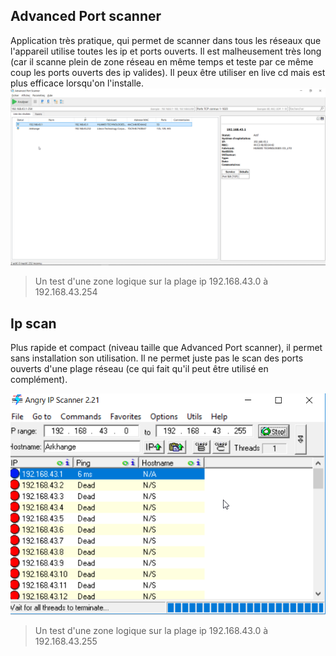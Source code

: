Advanced Port scanner
---
Application très pratique, qui permet de scanner dans tous les réseaux que l'appareil utilise toutes les ip et ports ouverts.
Il est malheusement très long (car il scanne plein de zone réseau en même temps et teste par ce même coup les ports ouverts des ip valides). Il peux être utiliser en live cd mais est plus efficace lorsqu'on l'installe.
![alt text](https://github.com/Tadeu-Luc/Routeur_Wifi_VPN/blob/master/img/Applicatif/2019-05-24%2014_48_09-.png)
>Un test d'une zone logique sur la plage ip 192.168.43.0 à 192.168.43.254



Ip scan
----
Plus rapide et compact (niveau taille que Advanced Port scanner), il permet sans installation son utilisation.
Il ne permet juste pas le scan des ports ouverts d'une plage réseau (ce qui fait qu'il peut être utilisé en complément).

![alt text](https://github.com/Tadeu-Luc/Routeur_Wifi_VPN/blob/master/img/Applicatif/Ip%20scanner.png)
>Un test d'une zone logique sur la plage ip 192.168.43.0 à 192.168.43.255

